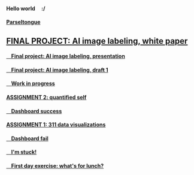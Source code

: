 #### Hello world &nbsp; &nbsp; :/

#### [Parseltongue](./011_Parseltongue.md)

## [FINAL PROJECT: AI image labeling, white paper](./010_AI-Insta_WhitePaper.md)

#### [&nbsp; &nbsp; Final project: AI image labeling, presentation](./009_AI-Insta_Presentation.md)

#### [&nbsp; &nbsp; Final project: AI image labeling, draft 1](./008_AI-Insta_Draft1.md)

#### [&nbsp; &nbsp; Work in progress](./007_workinprogress.md)

#### [ASSIGNMENT 2: quantified self](./006_assignment2-mfp.md)

#### [&nbsp; &nbsp; Dashboard success](./005_dashboardsuccess.md)

#### [ASSIGNMENT 1: 311 data visualizations](./004_assignment1-parks.md)

#### [&nbsp; &nbsp; Dashboard fail](./003_dashboardfails.md)

#### [&nbsp; &nbsp; I'm stuck!](./002_sos_180601.md)

#### [&nbsp; &nbsp; First day exercise: what's for lunch?](./001_blogpost1.md)


